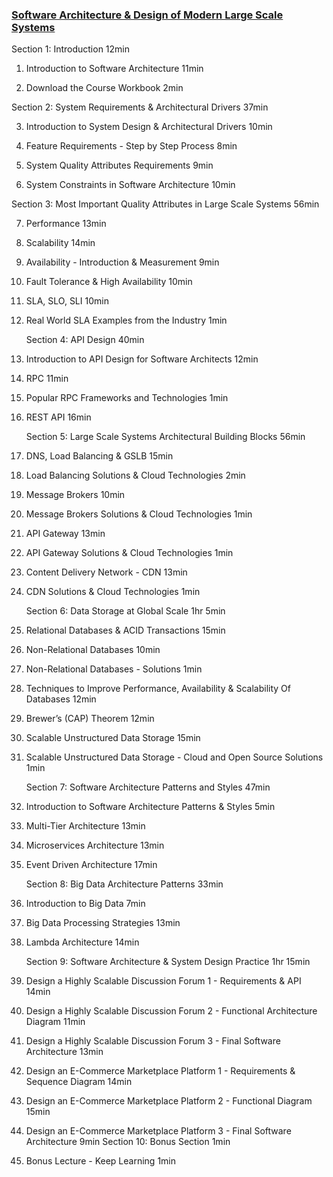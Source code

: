### [Software Architecture & Design of Modern Large Scale Systems](https://www.udemy.com/course/software-architecture-design-of-modern-large-scale-systems/)

Section 1: Introduction 
12min

1. Introduction to Software Architecture
    11min

2. Download the Course Workbook
    2min

  Section 2: System Requirements &amp; Architectural Drivers
  37min

3. Introduction to System Design &amp; Architectural Drivers
    10min

4. Feature Requirements - Step by Step Process
    8min

5. System Quality Attributes Requirements
    9min

6. System Constraints in Software Architecture
    10min

  Section 3: Most Important Quality Attributes in Large Scale Systems
  56min

7. Performance
    13min

8. Scalability
    14min

9. Availability - Introduction &amp; Measurement
    9min

10. Fault Tolerance &amp; High Availability
    10min

11. SLA, SLO, SLI
    10min

12. Real World SLA Examples from the Industry
    1min

    Section 4: API Design
    40min

13. Introduction to API Design for Software Architects
    12min

14. RPC
    11min

15. Popular RPC Frameworks and Technologies
    1min

16. REST API
    16min

    Section 5: Large Scale Systems Architectural Building Blocks
    56min

17. DNS, Load Balancing &amp; GSLB
    15min

18. Load Balancing Solutions &amp; Cloud Technologies
    2min

19. Message Brokers
    10min

20. Message Brokers Solutions &amp; Cloud Technologies
    1min

21. API Gateway
    13min

22. API Gateway Solutions &amp; Cloud Technologies
    1min

23. Content Delivery Network - CDN
    13min

24. CDN Solutions &amp; Cloud Technologies
    1min

    Section 6: Data Storage at Global Scale
    1hr 5min

25. Relational Databases &amp; ACID Transactions
    15min

26. Non-Relational Databases
    10min

27. Non-Relational Databases - Solutions
    1min

28. Techniques to Improve Performance, Availability &amp; Scalability Of Databases
    12min

29. Brewer’s (CAP) Theorem
    12min

30. Scalable Unstructured Data Storage
    15min

31. Scalable Unstructured Data Storage - Cloud and Open Source Solutions
    1min

    Section 7: Software Architecture Patterns and Styles
    47min

32. Introduction to Software Architecture Patterns &amp; Styles
    5min

33. Multi-Tier Architecture
    13min

34. Microservices Architecture
    13min

35. Event Driven Architecture
    17min

    Section 8: Big Data Architecture Patterns
    33min

36. Introduction to Big Data
    7min

37. Big Data Processing Strategies
    13min

38. Lambda Architecture
    14min

    Section 9: Software Architecture &amp; System Design Practice
    1hr 15min

39. Design a Highly Scalable Discussion Forum 1 - Requirements &amp; API
    14min

40. Design a Highly Scalable Discussion Forum 2 - Functional Architecture Diagram
    11min

41. Design a Highly Scalable Discussion Forum 3 - Final Software Architecture
    13min

42. Design an E-Commerce Marketplace Platform 1 - Requirements &amp; Sequence Diagram
    14min

43. Design an E-Commerce Marketplace Platform 2 - Functional Diagram
    15min

44. Design an E-Commerce Marketplace Platform 3 - Final Software Architecture
    9min
    Section 10: Bonus Section
    1min

45. Bonus Lecture - Keep Learning
    1min